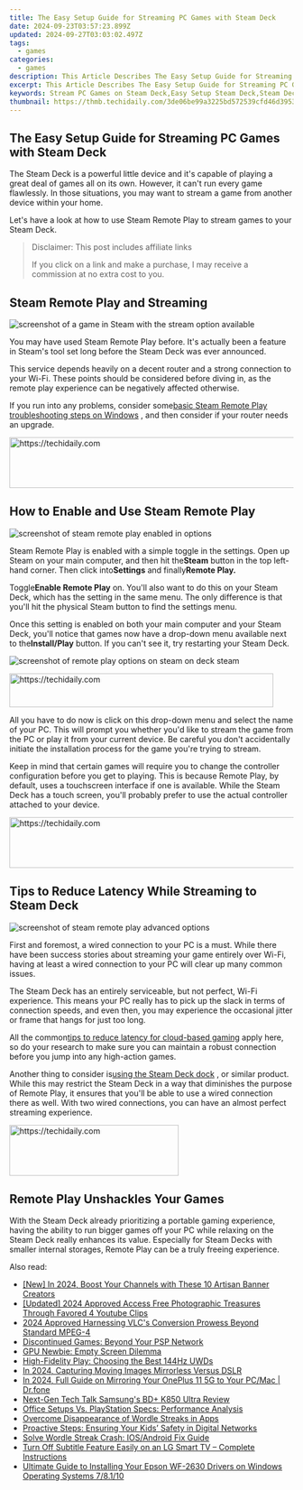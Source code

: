 ```yaml
---
title: The Easy Setup Guide for Streaming PC Games with Steam Deck
date: 2024-09-23T03:57:23.899Z
updated: 2024-09-27T03:03:02.497Z
tags:
  - games
categories:
  - games
description: This Article Describes The Easy Setup Guide for Streaming PC Games with Steam Deck
excerpt: This Article Describes The Easy Setup Guide for Streaming PC Games with Steam Deck
keywords: Stream PC Games on Steam Deck,Easy Setup Steam Deck,Steam Deck Game Streaming Tutorial,Stream PC Gaming with Steam Deck,Guide to Streaming Games via Steam Deck,Steam Deck Integrated Game Broadcasting,How to Stream PC Games with Steam Deck Effortlessly
thumbnail: https://thmb.techidaily.com/3de06be99a3225bd572539cfd46d39535123115f6244e3ee7a3676c38fda1900.jpg
---
```


## The Easy Setup Guide for Streaming PC Games with Steam Deck

 The Steam Deck is a powerful little device and it's capable of playing a great deal of games all on its own. However, it can't run every game flawlessly. In those situations, you may want to stream a game from another device within your home.

 Let's have a look at how to use Steam Remote Play to stream games to your Steam Deck.

>  Disclaimer: This post includes affiliate links
>
>  If you click on a link and make a purchase, I may receive a commission at no extra cost to you.
>

## Steam Remote Play and Streaming

![screenshot of a game in Steam with the stream option available](https://static1.makeuseofimages.com/wordpress/wp-content/uploads/2023/07/screenshot_of_steam_temtem_stream_option_available-1.jpg)

 You may have used Steam Remote Play before. It's actually been a feature in Steam's tool set long before the Steam Deck was ever announced.

 This service depends heavily on a decent router and a strong connection to your Wi-Fi. These points should be considered before diving in, as the remote play experience can be negatively affected otherwise.

 If you run into any problems, consider some[basic Steam Remote Play troubleshooting steps on Windows](https://www.makeuseof.com/windows-steam-remote-play-not-working/) , and then consider if your router needs an upgrade.

<!-- affiliate ads begin -->
<a href="https://unicoeye.pxf.io/c/5597632/2134498/18498" target="_top" id="2134498">
  <img src="//a.impactradius-go.com/display-ad/18498-2134498" border="0" alt="https://techidaily.com" width="720" height="90"/>
</a>
<img height="0" width="0" src="https://unicoeye.pxf.io/i/5597632/2134498/18498" style="position:absolute;visibility:hidden;" border="0" />
<!-- affiliate ads end -->

## How to Enable and Use Steam Remote Play

![screenshot of steam remote play enabled in options](https://static1.makeuseofimages.com/wordpress/wp-content/uploads/2023/07/screenshot_of_steam_remote_play_option.jpg)

 Steam Remote Play is enabled with a simple toggle in the settings. Open up Steam on your main computer, and then hit the**Steam** button in the top left-hand corner. Then click into**Settings** and finally**Remote Play.**

 Toggle**Enable Remote Play** on. You'll also want to do this on your Steam Deck, which has the setting in the same menu. The only difference is that you'll hit the physical Steam button to find the settings menu.

 Once this setting is enabled on both your main computer and your Steam Deck, you'll notice that games now have a drop-down menu available next to the**Install/Play** button. If you can't see it, try restarting your Steam Deck.

![screenshot of remote play options on steam on deck steam](https://static1.makeuseofimages.com/wordpress/wp-content/uploads/2023/07/screenshot_of_remote_play_options_on_steam_deck.jpg)

<!-- affiliate ads begin -->
<a href="https://review-au.sjv.io/c/5597632/2098703/14409" target="_top" id="2098703">
  <img src="//a.impactradius-go.com/display-ad/14409-2098703" border="0" alt="https://techidaily.com" width="468" height="60"/>
</a>
<img height="0" width="0" src="https://review-au.sjv.io/i/5597632/2098703/14409" style="position:absolute;visibility:hidden;" border="0" />
<!-- affiliate ads end -->

 All you have to do now is click on this drop-down menu and select the name of your PC. This will prompt you whether you'd like to stream the game from the PC or play it from your current device. Be careful you don't accidentally initiate the installation process for the game you're trying to stream.

 Keep in mind that certain games will require you to change the controller configuration before you get to playing. This is because Remote Play, by default, uses a touchscreen interface if one is available. While the Steam Deck has a touch screen, you'll probably prefer to use the actual controller attached to your device.

<!-- affiliate ads begin -->
<a href="https://appsumo.8odi.net/c/5597632/2144272/7443" target="_top" id="2144272">
  <img src="//a.impactradius-go.com/display-ad/7443-2144272" border="0" alt="https://techidaily.com" width="728" height="90"/>
</a>
<img height="0" width="0" src="https://appsumo.8odi.net/i/5597632/2144272/7443" style="position:absolute;visibility:hidden;" border="0" />
<!-- affiliate ads end -->

## Tips to Reduce Latency While Streaming to Steam Deck

![screenshot of steam remote play advanced options](https://static1.makeuseofimages.com/wordpress/wp-content/uploads/2023/07/screenshot_of_steam_remote_play_advanced_options.jpg)

 First and foremost, a wired connection to your PC is a must. While there have been success stories about streaming your game entirely over Wi-Fi, having at least a wired connection to your PC will clear up many common issues.

 The Steam Deck has an entirely serviceable, but not perfect, Wi-Fi experience. This means your PC really has to pick up the slack in terms of connection speeds, and even then, you may experience the occasional jitter or frame that hangs for just too long.

 All the common[tips to reduce latency for cloud-based gaming](https://www.makeuseof.com/tips-reduce-latency-speed-up-cloud-gaming/) apply here, so do your research to make sure you can maintain a robust connection before you jump into any high-action games.

 Another thing to consider is[using the Steam Deck dock](https://www.makeuseof.com/reasons-why-you-should-buy-a-steam-deck-dock/) , or similar product. While this may restrict the Steam Deck in a way that diminishes the purpose of Remote Play, it ensures that you'll be able to use a wired connection there as well. With two wired connections, you can have an almost perfect streaming experience.

<!-- affiliate ads begin -->
<a href="https://wigfever.sjv.io/c/5597632/2005196/22899" target="_top" id="2005196">
  <img src="//a.impactradius-go.com/display-ad/22899-2005196" border="0" alt="https://techidaily.com" width="300" height="90"/>
</a>
<img height="0" width="0" src="https://wigfever.sjv.io/i/5597632/2005196/22899" style="position:absolute;visibility:hidden;" border="0" />
<!-- affiliate ads end -->

## Remote Play Unshackles Your Games

 With the Steam Deck already prioritizing a portable gaming experience, having the ability to run bigger games off your PC while relaxing on the Steam Deck really enhances its value. Especially for Steam Decks with smaller internal storages, Remote Play can be a truly freeing experience.

<ins class="adsbygoogle"
     style="display:block"
     data-ad-format="autorelaxed"
     data-ad-client="ca-pub-7571918770474297"
     data-ad-slot="1223367746"></ins>

<ins class="adsbygoogle"
     style="display:block"
     data-ad-client="ca-pub-7571918770474297"
     data-ad-slot="8358498916"
     data-ad-format="auto"
     data-full-width-responsive="true"></ins>

<span class="atpl-alsoreadstyle">Also read:</span>
<div><ul>
<li><a href="https://youtube-tips.techidaily.com/n-2024-boost-your-channels-with-these-10-artisan-banner-creators/"><u>[New] In 2024, Boost Your Channels with These 10 Artisan Banner Creators</u></a></li>
<li><a href="https://facebook-video-share.techidaily.com/updated-2024-approved-access-free-photographic-treasures-through-favored-4-youtube-clips/"><u>[Updated] 2024 Approved Access Free Photographic Treasures Through Favored 4 Youtube Clips</u></a></li>
<li><a href="https://some-knowledge.techidaily.com/2024-approved-harnessing-vlcs-conversion-prowess-beyond-standard-mpeg-4/"><u>2024 Approved Harnessing VLC's Conversion Prowess Beyond Standard MPEG-4</u></a></li>
<li><a href="https://games-able.techidaily.com/discontinued-games-beyond-your-psp-network/"><u>Discontinued Games: Beyond Your PSP Network</u></a></li>
<li><a href="https://network-issues.techidaily.com/gpu-newbie-empty-screen-dilemma/"><u>GPU Newbie: Empty Screen Dilemma</u></a></li>
<li><a href="https://games-able.techidaily.com/high-fidelity-play-choosing-the-best-144hz-uwds/"><u>High-Fidelity Play: Choosing the Best 144Hz UWDs</u></a></li>
<li><a href="https://youtube-zero.techidaily.com/24-capturing-moving-images-mirrorless-versus-dslr/"><u>In 2024, Capturing Moving Images Mirrorless Versus DSLR</u></a></li>
<li><a href="https://screen-mirror.techidaily.com/in-2024-full-guide-on-mirroring-your-oneplus-11-5g-to-your-pcmac-drfone-by-drfone-android/"><u>In 2024, Full Guide on Mirroring Your OnePlus 11 5G to Your PC/Mac | Dr.fone</u></a></li>
<li><a href="https://extra-hints.techidaily.com/next-gen-tech-talk-samsungs-bdplus-k850-ultra-review/"><u>Next-Gen Tech Talk Samsung's BD+ K850 Ultra Review</u></a></li>
<li><a href="https://games-able.techidaily.com/office-setups-vs-playstation-specs-performance-analysis/"><u>Office Setups Vs. PlayStation Specs: Performance Analysis</u></a></li>
<li><a href="https://games-able.techidaily.com/overcome-disappearance-of-wordle-streaks-in-apps/"><u>Overcome Disappearance of Wordle Streaks in Apps</u></a></li>
<li><a href="https://games-able.techidaily.com/proactive-steps-ensuring-your-kids-safety-in-digital-networks/"><u>Proactive Steps: Ensuring Your Kids’ Safety in Digital Networks</u></a></li>
<li><a href="https://games-able.techidaily.com/solve-wordle-streak-crash-iosandroid-fix-guide/"><u>Solve Wordle Streak Crash: IOS/Android Fix Guide</u></a></li>
<li><a href="https://tech-haven.techidaily.com/turn-off-subtitle-feature-easily-on-an-lg-smart-tv-complete-instructions/"><u>Turn Off Subtitle Feature Easily on an LG Smart TV – Complete Instructions</u></a></li>
<li><a href="https://hardware-updates.techidaily.com/ultimate-guide-to-installing-your-epson-wf-2630-drivers-on-windows-operating-systems-78110/"><u>Ultimate Guide to Installing Your Epson WF-2630 Drivers on Windows Operating Systems 7/8.1/10</u></a></li>
</ul></div>

